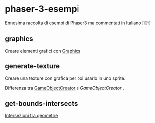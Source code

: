 # phaser-3-esempi

Ennesima raccolta di esempi di Phaser3 ma commentati in Italiano 🇮🇹

## graphics

Creare elementi grafici con [Graphics](https://photonstorm.github.io/phaser3-docs/Phaser.GameObjects.Graphics.html)

## generate-texture

Creare una texture con grafica per poi usarlo in uno sprite.

Differenza tra [GameObjectCreator](https://photonstorm.github.io/phaser3-docs/Phaser.GameObjects.GameObjectCreator.html) e *GameObjectCreator* .

## get-bounds-intersects

[Intersezioni tra geometrie](https://photonstorm.github.io/phaser3-docs/Phaser.Geom.Intersects.html)
